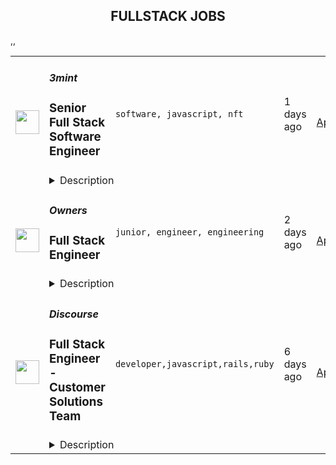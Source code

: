 <div align="center"><h2>FULLSTACK JOBS</h2></div><table><tr>
                <td width="100" height="100" rowspan="2">
                    <img src="https://remoteok.com/assets/img/jobs/7565dec0ebfd7cb63f773bf7d2832d401662794110.peg" width="38px" height="auto">
                </td>
                <td width="300">
                    <h5>3mint</h5>
                    <h3>
					Senior Full Stack Software Engineer				</h3>
                </td>
                <td width="300">
                    <code>software, javascript, nft</code>
                </td>
                <td width="200">
                <text>1 days ago</text>
                </td>
                <td width="100" rowspan="2">
                <a href="https://remoteOK.com/jobs/114723" align="right" target="_blank">Apply</a>
                </td>
            </tr>
            <tr>
                <td colspan="3">
                <details><summary>Description</summary>
                First senior engineering hire at Web3 developer tools startup<br><h3></h3><br><h3><b>Description</b></h3><br>3mint is looking for a passionate, experienced full stack software engineer to help us build the foundations of Web3-enabled ecommerce. This is a first employee position and a great opportunity to join a fast-paced startup at the ground floor.<p>Youâll be joining a well-capitalized team of former ConsenSys / MetaMask builders and will have meaningful impact on technical architecture and direction, direct input into product vision, the opportunity to build out the engineering team, competitive compensation, and an equity package commensurate with the position.Â </p><p>We are looking for an individual who is not afraid to roll up their sleeves, get in the trenches with the founders, and are ready for an entrepreneurial challenge. If youâre interested in having a massive impact at a quickly growing startup, this opportunity is for you.</p><p></p><h3><b>3mint</b></h3><br>3mint is building the foundations of Web3-enabled ecommerce, because we believe this is the single most impactful way to accelerate the global shift to Web3 and bring on the next 100 million users into this ecosystem.<p>3mint is building a Web3 toolkit for consumer brands, NFT communities, and blockchain games to enable them to easily build Web3-enabled products and experiences. We want to make it dead simple for any developer to build out use cases on Web3, and that starts with our token-gating API, our airdropping SDK, and our custodial wallet SDK.Â </p><p></p><h3><b>Role Responsibilities</b></h3><br><ul><li align="left">Have direct input in setting direction of technical architecture and make key decisions on technical stack as our first full-time engineering hire</li><li align="left">Have direct input in product roadmap and shape best practices</li><li align="left">Ship excellent code and develop highly performant, stable, and fast APIs and SDKs based on the most cutting-edge technologies in Web3</li><li align="left">Contribute to building out and leading the technical teamÂ </li><li align="left">Work closely with the founding team and contribute directly, not only to product and technology, but also to strategy and positioning</li></ul><br><h3><b>Requirements</b></h3><br><ul><li align="left">4+ years experience in backend development, with preferred experience in Javascript (Node.js, NestJS, NextJS, Express), building event streaming queues (Kafka), and scaling APIs to 100,000+ users</li><li align="left">Experience implementing CI/CD pipelines with AWS</li><li align="left">Experience with (some) elements of Web3 development: working with RPC nodes, gas optimization, smart contract deployment, etc.</li><li align="left">Passion for Web3, crypto, and / or blockchain (you need to care aboutÂ <i>whyÂ </i>weâre building these tools!)</li><li align="left">Comfort working in a fast-paced, entrepreneurial environment and a strong desire to build at the Zero to One stage.</li></ul><br><h3><b>Benefits</b></h3><br><ul><li align="left">Top-tier health, vision, dental, and disability insurance</li><li align="left">Unlimited PTO / sick leave</li><li align="left">Hybrid work environment</li><li align="left">Competitive salary & equity compensation</li><li align="left">Biannual company off-sites</li></ul><br><i>3mint is proud to be an Equal Employment Opportunity employer. We do not discriminate based upon race, religion, color, national origin, gender (including pregnancy, childbirth, or related medical conditions), sexual orientation, gender identity, gender expression, age, status as a protected veteran, status as an individual with a disability, or other applicable legally protected characteristics.Â </i>
                </details>
                </td>
            </tr>,<tr>
                <td width="100" height="100" rowspan="2">
                    <img src="https://remoteok.com/assets/img/jobs/1e704841487b4c6528de7c906929dec91662620407.png" width="38px" height="auto">
                </td>
                <td width="300">
                    <h5>Owners</h5>
                    <h3>
					Full Stack Engineer				</h3>
                </td>
                <td width="300">
                    <code>junior, engineer, engineering</code>
                </td>
                <td width="200">
                <text>2 days ago</text>
                </td>
                <td width="100" rowspan="2">
                <a href="https://remoteOK.com/jobs/113015" align="right" target="_blank">Apply</a>
                </td>
            </tr>
            <tr>
                <td colspan="3">
                <details><summary>Description</summary>
                DescriptionThings you might do on any given Tuesday at Owners:We're looking for people who are excited about what we're doing -you don't need to know anything about home service businesses, but should be excited to learn. We're building in an entirely new space, so you'll be able to use creativity to help us solve problems and delight our Owners. You'll be working closely with me (CPO) and our engineering team to debug, test, and build new features. Our stack is React, Node, and Postgres.â¢ Design and implement maintainable backend services, including data processing pipelines, APIs, etcâ¢ Create interfaces to help our Owners run their businesses, price their projects right, and understand what is going on with their business.â¢ Build integrations between us and our partnersâ¢ Help us scale to process millions of events per monthThis list is not exhaustive at all, and you'll have a lot of autonomy over your work. Our team is composed of a diverse group of product-minded, generalist engineers.About youNone of these are requirements, but do describe the kinds of people that we think would be most effective at Owners right now.1. Think that there's still a ton for you to learn2. Believe in openly sharing progress as you work3. Believe in giving and receiving candid and transparent feedback4. Are capable of having robust debates5. Embrace a Disagree and commit (vs a consensus-driven) culture6. Believe in being deliberate about your time7. Are high on self-awareness and introspectiveness8. Enjoy thinking through trade-offs, with both mindfulness of short-term needs and ourlong-term direction.9. Happy writing documentation so that others can ramp up super easily and you'renever a single-source-of-failure. We're a bit too small to have silos.Why you might not be excited about us1. Feel best around teams with a robust hierarchy2. Find that teams work best when people strictly stick to their job descriptions3. We can't (yet) provide close mentorship for junior developers, especially as we're small. As we grow, we'll get a lot better at this.4. Since you'll have a lot of responsibility and creativity over projects, they may not be defined perfectly initially. You'll be expected to bring your own experience and perspective to help us do the right things, and raise flags if you think we should do things differently.5. Enjoy big-reveal moments after working siloed on a projectOur current development practicesSince we're an early-stage startup, we constantly have to ask "what gets the most value, cheaply, to validate our assumptions?" We build some things to last a long time, and others as prototypes. You'll help push us to be our best, and we're excited for the recommendations and insights you have as you join. You'll be an owner and contribute to how we work.
                </details>
                </td>
            </tr>,<tr>
                <td width="100" height="100" rowspan="2">
                    <img src="https://remotive.com/job/1224255/logo" width="38px" height="auto">
                </td>
                <td width="300">
                    <h5>Discourse</h5>
                    <h3>Full Stack Engineer - Customer Solutions Team</h3>
                </td>
                <td width="300">
                    <code>developer,javascript,rails,ruby</code>
                </td>
                <td width="200">
                <text>6 days ago</text>
                </td>
                <td width="100" rowspan="2">
                <a href="https://remotive.com/remote-jobs/software-dev/full-stack-engineer-customer-solutions-team-1224255" align="right" target="_blank">Apply</a>
                </td>
            </tr>
            <tr>
                <td colspan="3">
                <details><summary>Description</summary>
                <div class="h5"><em>Salary dependent on location and experience</em></div>
<p class="h1"> </p>
<p class="h1"><!--block-->About the job</p>
<p>You will work closely with some of Discourse’s largest clients to help them with their extensive customizations. You will also be contributing to Discourse’s core product and official plugins.</p>
<p><!--block--><br>Responsibilities include:<br><br></p>
<ul>
<li><!--block-->Communicate daily with clients and work with them to agree on work priorities</li>
<li><!--block-->Implement and document client features</li>
<li><!--block-->Discuss and decide with internal Discourse teams whether features are appropriate in core, or in client plugins</li>
<li><!--block-->Maintain client-specific features against latest core versions</li>
<li><!--block-->Highlight new critical core features to high-profile clients</li>
<li><!--block-->Schedule and deploy patches and upgrades</li>
</ul>
<p><!--block--><br><strong>About you</strong></p>
<p><!--block--></p>
<ul>
<li>You are an experienced full stack developer who has an interest in proposing and providing direct solutions to aid in customer success. You have excellent written and verbal communication skills and are comfortable working in a fully remote team.</li>
<li>You should be excited about customizing open-source solutions to fit a customer’s requirements.</li>
<li>You have Ruby, Rails and JavaScript experience; Discourse applicants usually complete a paid trial project prior to joining the team.</li>
<li>You should be kind to your co-workers. We believe in a welcoming workplace where people from different backgrounds and cultures work together to create something great.</li>
</ul>
<p> </p>
<p><!--block--><br><strong>About us</strong><br><br></p>
<p>There are many benefits to working at Discourse including a flexible work schedule, 5 weeks of holiday per year, funding for a co-working space, and more! <a href="https://www.discourse.org/team#benefits" rel="nofollow">Learn more</a>.<br><br></p>
<p><!--block--><br><strong>How to Apply</strong></p>
<p><!--block--><br>Please send a detailed cover letter along with your resume to <a href="mailto:jobs+wwr@discourse.org" rel="nofollow">jobs+wwr@discourse.org</a><br><br></p>
<!--block-->
<p><br><br></p>
<img src="https://remotive.com/job/track/1224255/blank.gif?source=public_api" alt=""/>
                </details>
                </td>
            </tr></table>